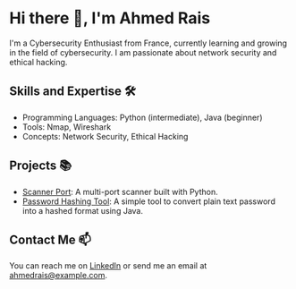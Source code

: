 # Hi there 👋, I'm Ahmed Rais

I'm a Cybersecurity Enthusiast from France, currently learning and growing in the field of cybersecurity. I am passionate about network security and ethical hacking.

## Skills and Expertise 🛠️
- Programming Languages: Python (intermediate), Java (beginner)
- Tools: Nmap, Wireshark
- Concepts: Network Security, Ethical Hacking

## Projects 📚
- [Scanner Port](https://github.com/Ahmedraiis/Scanner_Port): A multi-port scanner built with Python.
- [Password Hashing Tool](https://github.com/Ahmedraiis/Password-Hashing-Tool): A simple tool to convert plain text password into a hashed format using Java.


## Contact Me 📫
You can reach me on [LinkedIn](https://linkedin.com/in/your-linkedin-handle) or send me an email at ahmedrais@example.com.
